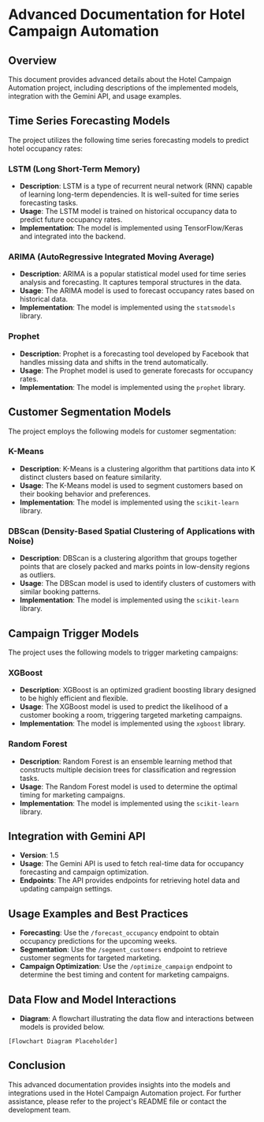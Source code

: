 # Advanced Documentation for Hotel Campaign Automation

## Overview
This document provides advanced details about the Hotel Campaign Automation project, including descriptions of the implemented models, integration with the Gemini API, and usage examples.

## Time Series Forecasting Models
The project utilizes the following time series forecasting models to predict hotel occupancy rates:

### LSTM (Long Short-Term Memory)
- **Description**: LSTM is a type of recurrent neural network (RNN) capable of learning long-term dependencies. It is well-suited for time series forecasting tasks.
- **Usage**: The LSTM model is trained on historical occupancy data to predict future occupancy rates.
- **Implementation**: The model is implemented using TensorFlow/Keras and integrated into the backend.

### ARIMA (AutoRegressive Integrated Moving Average)
- **Description**: ARIMA is a popular statistical model used for time series analysis and forecasting. It captures temporal structures in the data.
- **Usage**: The ARIMA model is used to forecast occupancy rates based on historical data.
- **Implementation**: The model is implemented using the `statsmodels` library.

### Prophet
- **Description**: Prophet is a forecasting tool developed by Facebook that handles missing data and shifts in the trend automatically.
- **Usage**: The Prophet model is used to generate forecasts for occupancy rates.
- **Implementation**: The model is implemented using the `prophet` library.

## Customer Segmentation Models
The project employs the following models for customer segmentation:

### K-Means
- **Description**: K-Means is a clustering algorithm that partitions data into K distinct clusters based on feature similarity.
- **Usage**: The K-Means model is used to segment customers based on their booking behavior and preferences.
- **Implementation**: The model is implemented using the `scikit-learn` library.

### DBScan (Density-Based Spatial Clustering of Applications with Noise)
- **Description**: DBScan is a clustering algorithm that groups together points that are closely packed and marks points in low-density regions as outliers.
- **Usage**: The DBScan model is used to identify clusters of customers with similar booking patterns.
- **Implementation**: The model is implemented using the `scikit-learn` library.

## Campaign Trigger Models
The project uses the following models to trigger marketing campaigns:

### XGBoost
- **Description**: XGBoost is an optimized gradient boosting library designed to be highly efficient and flexible.
- **Usage**: The XGBoost model is used to predict the likelihood of a customer booking a room, triggering targeted marketing campaigns.
- **Implementation**: The model is implemented using the `xgboost` library.

### Random Forest
- **Description**: Random Forest is an ensemble learning method that constructs multiple decision trees for classification and regression tasks.
- **Usage**: The Random Forest model is used to determine the optimal timing for marketing campaigns.
- **Implementation**: The model is implemented using the `scikit-learn` library.

## Integration with Gemini API
- **Version**: 1.5
- **Usage**: The Gemini API is used to fetch real-time data for occupancy forecasting and campaign optimization.
- **Endpoints**: The API provides endpoints for retrieving hotel data and updating campaign settings.

## Usage Examples and Best Practices
- **Forecasting**: Use the `/forecast_occupancy` endpoint to obtain occupancy predictions for the upcoming weeks.
- **Segmentation**: Use the `/segment_customers` endpoint to retrieve customer segments for targeted marketing.
- **Campaign Optimization**: Use the `/optimize_campaign` endpoint to determine the best timing and content for marketing campaigns.

## Data Flow and Model Interactions
- **Diagram**: A flowchart illustrating the data flow and interactions between models is provided below.

```
[Flowchart Diagram Placeholder]
```

## Conclusion
This advanced documentation provides insights into the models and integrations used in the Hotel Campaign Automation project. For further assistance, please refer to the project's README file or contact the development team.
